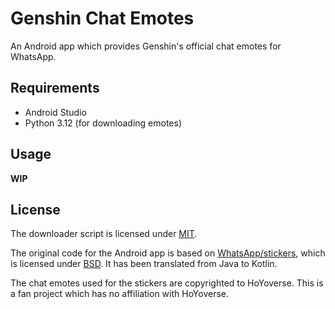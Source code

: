 # Genshin Chat Emotes

An Android app which provides Genshin's official chat emotes for WhatsApp.

## Requirements

- Android Studio
- Python 3.12 (for downloading emotes)

## Usage

**WIP**

## License

The downloader script is licensed under [MIT](./LICENSE).

The original code for the Android app is based on [WhatsApp/stickers](https://github.com/WhatsApp/stickers), which is licensed under [BSD](https://github.com/WhatsApp/stickers/blob/main/LICENSE). It has been translated from Java to Kotlin.

The chat emotes used for the stickers are copyrighted to HoYoverse. This is a fan project which has no affiliation with HoYoverse.
